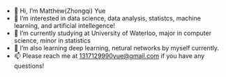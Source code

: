 - 👋 Hi, I’m Matthew(Zhongqi) Yue
- 👀 I’m interested in data science, data analysis, statistcs, machine learning, and artificial intellegence!
- 🌱 I’m currently studying at University of Waterloo, major in computer science, minor in statistics
- 💞️ I’m also learning deep learning, netural networks by myself currently. 
- 📫 Please reach me at 1317129990yue@gmail.com if you have any questions!

<!---
Zhongqi0402/Zhongqi0402 is a ✨ special ✨ repository because its `README.md` (this file) appears on your GitHub profile.
You can click the Preview link to take a look at your changes.
--->
